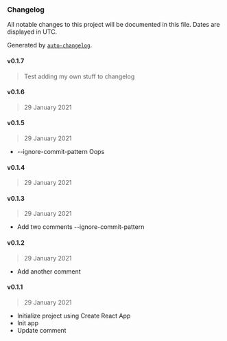 ### Changelog

All notable changes to this project will be documented in this file. Dates are displayed in UTC.

Generated by [`auto-changelog`](https://github.com/CookPete/auto-changelog).

#### v0.1.7

> Test adding my own stuff to changelog

#### v0.1.6

> 29 January 2021

#### v0.1.5

> 29 January 2021

- --ignore-commit-pattern Oops

#### v0.1.4

> 29 January 2021

#### v0.1.3

> 29 January 2021

- Add two comments --ignore-commit-pattern

#### v0.1.2

> 29 January 2021

- Add another comment

#### v0.1.1

> 29 January 2021

- Initialize project using Create React App
- Init app
- Update comment
